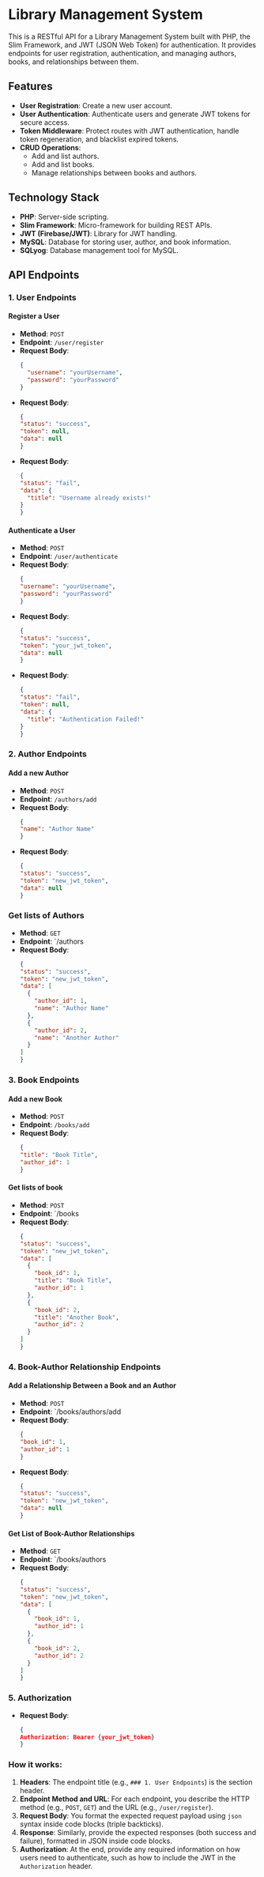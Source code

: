 
# Library Management System

This is a RESTful API for a Library Management System built with PHP, the Slim Framework, and JWT (JSON Web Token) for authentication. It provides endpoints for user registration, authentication, and managing authors, books, and relationships between them.

## Features

- **User Registration**: Create a new user account.
- **User Authentication**: Authenticate users and generate JWT tokens for secure access.
- **Token Middleware**: Protect routes with JWT authentication, handle token regeneration, and blacklist expired tokens.
- **CRUD Operations**:
  - Add and list authors.
  - Add and list books.
  - Manage relationships between books and authors.

## Technology Stack

- **PHP**: Server-side scripting.
- **Slim Framework**: Micro-framework for building REST APIs.
- **JWT (Firebase/JWT)**: Library for JWT handling.
- **MySQL**: Database for storing user, author, and book information.
- **SQLyog**: Database management tool for MySQL.



## API Endpoints

### 1. **User Endpoints**

#### **Register a User**
- **Method**: `POST`
- **Endpoint**: `/user/register`
- **Request Body**:
  ```json
  {
    "username": "yourUsername",
    "password": "yourPassword"
  }
- **Request Body**:
  ```json
  {
  "status": "success",
  "token": null,
  "data": null
  }
- **Request Body**:
  ```json
  {
  "status": "fail",
  "data": {
    "title": "Username already exists!"
  }
  }

#### **Authenticate a User**
- **Method**: `POST`
- **Endpoint**: `/user/authenticate`
- **Request Body**:
  ```json
  {
  "username": "yourUsername",
  "password": "yourPassword"
  }
- **Request Body**:
  ```json
  {
  "status": "success",
  "token": "your_jwt_token",
  "data": null
  }
- **Request Body**:
  ```json
  {
  "status": "fail",
  "token": null,
  "data": {
    "title": "Authentication Failed!"
  }
  }

### 2. **Author Endpoints**
#### Add a new Author
- **Method**: `POST`
- **Endpoint**: `/authors/add`
- **Request Body**:
  ```json
  {
  "name": "Author Name"
  }
- **Request Body**:
  ```json
  {
  "status": "success",
  "token": "new_jwt_token",
  "data": null
  }
### Get lists of Authors
- **Method**: `GET`
- **Endpoint**: `/authors
- **Request Body**:
  ```json
  {
  "status": "success",
  "token": "new_jwt_token",
  "data": [
    {
      "author_id": 1,
      "name": "Author Name"
    },
    {
      "author_id": 2,
      "name": "Another Author"
    }
  ]
  }

### 3. **Book Endpoints**
#### Add a new Book
- **Method**: `POST`
- **Endpoint**: `/books/add`
- **Request Body**:
  ```json
  {
  "title": "Book Title",
  "author_id": 1
  }
#### Get lists of book
- **Method**: `POST`
- **Endpoint**: `/books
- **Request Body**:
  ```json
  {
  "status": "success",
  "token": "new_jwt_token",
  "data": [
    {
      "book_id": 1,
      "title": "Book Title",
      "author_id": 1
    },
    {
      "book_id": 2,
      "title": "Another Book",
      "author_id": 2
    }
  ]
  }
### 4. **Book-Author Relationship Endpoints**
#### Add a Relationship Between a Book and an Author
- **Method**: `POST`
- **Endpoint**: `/books/authors/add
- **Request Body**:
  ```json
  {
  "book_id": 1,
  "author_id": 1
  }
- **Request Body**:
  ```json
  {
  "status": "success",
  "token": "new_jwt_token",
  "data": null
  }
 #### Get List of Book-Author Relationships
- **Method**: `GET`
- **Endpoint**: `/books/authors
- **Request Body**:
  ```json
  {
  "status": "success",
  "token": "new_jwt_token",
  "data": [
    {
      "book_id": 1,
      "author_id": 1
    },
    {
      "book_id": 2,
      "author_id": 2
    }
  ]
  }

### 5. **Authorization**
- **Request Body**:
  ```json
  {
  Authorization: Bearer {your_jwt_token}
  }


### How it works:

1. **Headers**: The endpoint title (e.g., `### 1. User Endpoints`) is the section header.
2. **Endpoint Method and URL**: For each endpoint, you describe the HTTP method (e.g., `POST`, `GET`) and the URL (e.g., `/user/register`).
3. **Request Body**: You format the expected request payload using `json` syntax inside code blocks (triple backticks).
4. **Response**: Similarly, provide the expected responses (both success and failure), formatted in JSON inside code blocks.
5. **Authorization**: At the end, provide any required information on how users need to authenticate, such as how to include the JWT in the `Authorization` header.






  


  
